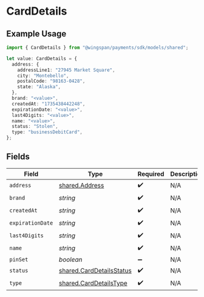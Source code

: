 # CardDetails

## Example Usage

```typescript
import { CardDetails } from "@wingspan/payments/sdk/models/shared";

let value: CardDetails = {
  address: {
    addressLine1: "27945 Market Square",
    city: "Montebello",
    postalCode: "98163-0428",
    state: "Alaska",
  },
  brand: "<value>",
  createdAt: "1735438442248",
  expirationDate: "<value>",
  last4Digits: "<value>",
  name: "<value>",
  status: "Stolen",
  type: "businessDebitCard",
};
```

## Fields

| Field                                                                       | Type                                                                        | Required                                                                    | Description                                                                 |
| --------------------------------------------------------------------------- | --------------------------------------------------------------------------- | --------------------------------------------------------------------------- | --------------------------------------------------------------------------- |
| `address`                                                                   | [shared.Address](../../../sdk/models/shared/address.md)                     | :heavy_check_mark:                                                          | N/A                                                                         |
| `brand`                                                                     | *string*                                                                    | :heavy_check_mark:                                                          | N/A                                                                         |
| `createdAt`                                                                 | *string*                                                                    | :heavy_check_mark:                                                          | N/A                                                                         |
| `expirationDate`                                                            | *string*                                                                    | :heavy_check_mark:                                                          | N/A                                                                         |
| `last4Digits`                                                               | *string*                                                                    | :heavy_check_mark:                                                          | N/A                                                                         |
| `name`                                                                      | *string*                                                                    | :heavy_check_mark:                                                          | N/A                                                                         |
| `pinSet`                                                                    | *boolean*                                                                   | :heavy_minus_sign:                                                          | N/A                                                                         |
| `status`                                                                    | [shared.CardDetailsStatus](../../../sdk/models/shared/carddetailsstatus.md) | :heavy_check_mark:                                                          | N/A                                                                         |
| `type`                                                                      | [shared.CardDetailsType](../../../sdk/models/shared/carddetailstype.md)     | :heavy_check_mark:                                                          | N/A                                                                         |